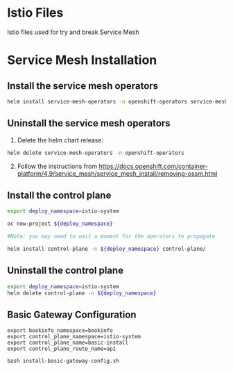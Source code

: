 # Istio Files
Istio files used for try and break Service Mesh

# Service Mesh Installation

## Install the service mesh operators

```sh
helm install service-mesh-operators -n openshift-operators service-mesh-operators/
```

## Uninstall the service mesh operators

1. Delete the helm chart release:

```sh
helm delete service-mesh-operators -n openshift-operators
```

2. Follow the instructions from <https://docs.openshift.com/container-platform/4.9/service_mesh/service_mesh_install/removing-ossm.html>

## Install the control plane

```sh
export deploy_namespace=istio-system

oc new-project ${deploy_namespace}

#Note: you may need to wait a moment for the operators to propagate

helm install control-plane -n ${deploy_namespace} control-plane/
```

## Uninstall the control plane

```sh
export deploy_namespace=istio-system
helm delete control-plane -n ${deploy_namespace}
```

## Basic Gateway Configuration

```
export bookinfo_namespace=bookinfo
export control_plane_namespace=istio-system
export control_plane_name=basic-install
export control_plane_route_name=api
```

```
bash install-basic-gateway-config.sh
```
